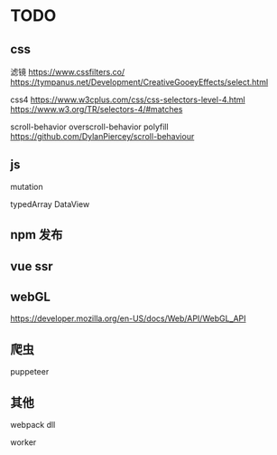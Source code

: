 # TODO

## css 

滤镜 https://www.cssfilters.co/
    https://tympanus.net/Development/CreativeGooeyEffects/select.html

css4 
https://www.w3cplus.com/css/css-selectors-level-4.html
https://www.w3.org/TR/selectors-4/#matches

scroll-behavior
overscroll-behavior
polyfill 
https://github.com/DylanPiercey/scroll-behaviour


## js
mutation

typedArray  DataView

## npm 发布

## vue ssr

## webGL
https://developer.mozilla.org/en-US/docs/Web/API/WebGL_API

## 爬虫
puppeteer

## 其他

webpack
	dll

worker

